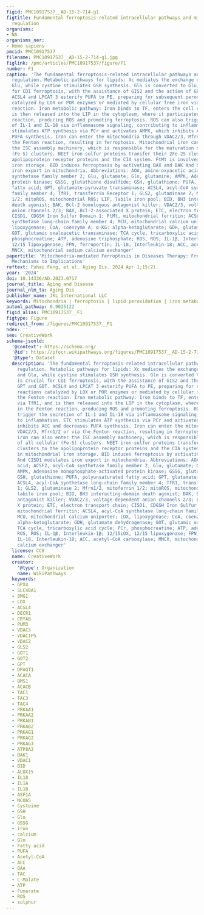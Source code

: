 ```yaml
---
figid: PMC10917537__AD-15-2-714-g1
figtitle: Fundamental ferroptosis-related intracellular pathways and mitochondrial
  regulation
organisms:
- NA
organisms_ner:
- Homo sapiens
pmcid: PMC10917537
filename: PMC10917537__AD-15-2-714-g1.jpg
figlink: /pmc/articles/PMC10917537/figure/F1
number: F1
caption: 'The fundamental ferroptosis-related intracellular pathways and mitochondrial
  regulation. Metabolic pathways for lipids: Xc mediates the exchange of cystine and
  Glu, while cystine stimulates GSH synthesis. Gln is converted to Glu, which is crucial
  for CDI ferroptosis, with the assistance of GIS2 and the action of GPT and GDT.
  ACSL4 and LPCAT 3 esterify PUFA to PE, preparing for subsequent peroxidation reactions
  catalyzed by LOX or POR enzymes or mediated by cellular free iron via the Fenton
  reaction. Iron metabolic pathway: Iron binds to TF, enters the cell via TfR1, and
  is then released into the LIP in the cytoplasm, where it participates in the Fenton
  reaction, producing ROS and promoting ferroptosis. ROS can also trigger the secretion
  of IL-1 and IL-18 via inflammasome signaling, contributing to inflammation. ETC
  stimulates ATP synthesis via PCr and activates AMPK, which inhibits ACC and decreases
  PUFA synthesis. Iron can enter the mitochondria through VDAC2/3, Mfrn1/2 or via
  the Fenton reaction, resulting in ferroptosis. Mitochondrial iron can also enter
  the ISC assembly machinery, which is responsible for the maturation of all cellular
  (Fe-S) clusters. NEET iron-sulfur proteins transfer their 2Fe-2S clusters to the
  apolipoprotein receptor proteins and the CIA system. FtMt is involved in mitochondrial
  iron storage. BID induces ferroptosis by activating BAX and BAK And CISD1 modulates
  iron export in mitochondria. Abbreviations: AOA, amino-oxyacetic acid; ACSF2, acyl-CoA
  synthetase family member 2; Glu, glutamate; Gln, glutamine; AMPK, Adenosine monophosphate-activated
  protein kinase; GSSG, glutathione disulfide; GSH, glutathione; PUFA, polyunsaturated
  fatty acid; GPT, glutamate-pyruvate transaminase; ACSL4, acyl-CoA synthetase long-chain
  family member 4; TfR1, transferrin Receptor 1; GLS2, glutaminase 2; Mfrn1/2, mitoferrin
  1/2; mitoROS, mitochondrial ROS; LIP, labile iron pool; BID, BH3 interacting-domain
  death agonist; BAK, Bcl-2 homologous antagonist killer; VDAC2/3, voltage-dependent
  anion channels 2/3; BAX, Bcl-2-associated X protein; ETC, electron transport chain;
  CISD1, CDGSH Iron Sulfur Domain 1; FtMt, mitochondrial ferritin; ACSL4, acyl-CoA
  synthetase long-chain family member 4; MCU, mitochondrial calcium uniporter; LOX,
  lipoxygenase; CoA, coenzyme A; α-KG: alpha-ketoglutarate; GDH, glutamate dehydrogenase;
  GOT, glutamic oxaloacetic transaminase; TCA cycle, tricarboxylic acid cycle; PCr,
  phosphocreatine; ATP, adenosine triphosphate; ROS, ROS; IL-1β, Interleukin-1β; 12/15LOX,
  12/15 lipoxygenase; FPN, ferroportin; IL-18, Interleukin-18; ACC, acetyl-CoA carboxylase;
  MNCX, mitochondrial sodium calcium exchanger'
papertitle: 'Mitochondria-mediated Ferroptosis in Diseases Therapy: From Molecular
  Mechanisms to Implications'
reftext: Fuhai Feng, et al. Aging Dis. 2024 Apr 1;15(2).
year: '2024'
doi: 10.14336/AD.2023.0717
journal_title: Aging and Disease
journal_nlm_ta: Aging Dis
publisher_name: JKL International LLC
keywords: Mitochondria | ferroptosis | lipid peroxidation | iron metabolism | disease
automl_pathway: 0.9025122
figid_alias: PMC10917537__F1
figtype: Figure
redirect_from: /figures/PMC10917537__F1
ndex: ''
seo: CreativeWork
schema-jsonld:
  '@context': https://schema.org/
  '@id': https://pfocr.wikipathways.org/figures/PMC10917537__AD-15-2-714-g1.html
  '@type': Dataset
  description: 'The fundamental ferroptosis-related intracellular pathways and mitochondrial
    regulation. Metabolic pathways for lipids: Xc mediates the exchange of cystine
    and Glu, while cystine stimulates GSH synthesis. Gln is converted to Glu, which
    is crucial for CDI ferroptosis, with the assistance of GIS2 and the action of
    GPT and GDT. ACSL4 and LPCAT 3 esterify PUFA to PE, preparing for subsequent peroxidation
    reactions catalyzed by LOX or POR enzymes or mediated by cellular free iron via
    the Fenton reaction. Iron metabolic pathway: Iron binds to TF, enters the cell
    via TfR1, and is then released into the LIP in the cytoplasm, where it participates
    in the Fenton reaction, producing ROS and promoting ferroptosis. ROS can also
    trigger the secretion of IL-1 and IL-18 via inflammasome signaling, contributing
    to inflammation. ETC stimulates ATP synthesis via PCr and activates AMPK, which
    inhibits ACC and decreases PUFA synthesis. Iron can enter the mitochondria through
    VDAC2/3, Mfrn1/2 or via the Fenton reaction, resulting in ferroptosis. Mitochondrial
    iron can also enter the ISC assembly machinery, which is responsible for the maturation
    of all cellular (Fe-S) clusters. NEET iron-sulfur proteins transfer their 2Fe-2S
    clusters to the apolipoprotein receptor proteins and the CIA system. FtMt is involved
    in mitochondrial iron storage. BID induces ferroptosis by activating BAX and BAK
    And CISD1 modulates iron export in mitochondria. Abbreviations: AOA, amino-oxyacetic
    acid; ACSF2, acyl-CoA synthetase family member 2; Glu, glutamate; Gln, glutamine;
    AMPK, Adenosine monophosphate-activated protein kinase; GSSG, glutathione disulfide;
    GSH, glutathione; PUFA, polyunsaturated fatty acid; GPT, glutamate-pyruvate transaminase;
    ACSL4, acyl-CoA synthetase long-chain family member 4; TfR1, transferrin Receptor
    1; GLS2, glutaminase 2; Mfrn1/2, mitoferrin 1/2; mitoROS, mitochondrial ROS; LIP,
    labile iron pool; BID, BH3 interacting-domain death agonist; BAK, Bcl-2 homologous
    antagonist killer; VDAC2/3, voltage-dependent anion channels 2/3; BAX, Bcl-2-associated
    X protein; ETC, electron transport chain; CISD1, CDGSH Iron Sulfur Domain 1; FtMt,
    mitochondrial ferritin; ACSL4, acyl-CoA synthetase long-chain family member 4;
    MCU, mitochondrial calcium uniporter; LOX, lipoxygenase; CoA, coenzyme A; α-KG:
    alpha-ketoglutarate; GDH, glutamate dehydrogenase; GOT, glutamic oxaloacetic transaminase;
    TCA cycle, tricarboxylic acid cycle; PCr, phosphocreatine; ATP, adenosine triphosphate;
    ROS, ROS; IL-1β, Interleukin-1β; 12/15LOX, 12/15 lipoxygenase; FPN, ferroportin;
    IL-18, Interleukin-18; ACC, acetyl-CoA carboxylase; MNCX, mitochondrial sodium
    calcium exchanger'
  license: CC0
  name: CreativeWork
  creator:
    '@type': Organization
    name: WikiPathways
  keywords:
  - GPX4
  - SLC40A1
  - SMG1
  - LOX
  - ACSL4
  - DECR1
  - CRYAB
  - PUM3
  - VDAC3
  - VDAC1P5
  - VDAC2
  - GLS2
  - GOT1
  - GOT2
  - GPT
  - DPAGT1
  - ACACA
  - BMS1
  - ACACB
  - TAC1
  - TAC3
  - TAC4
  - PRKAA1
  - PRKAA2
  - PRKAB1
  - PRKAB2
  - PRKAG1
  - PRKAG2
  - PRKAG3
  - ATP8A2
  - BAK1
  - VDAC1
  - BID
  - ALOX15
  - IL18
  - IL1A
  - IL1B
  - ASF1A
  - NCOA5
  - Cysteine
  - GSH
  - Glu
  - GSSG
  - iron
  - calcium
  - Gln
  - Fatty acid
  - PUFA
  - Acetyl-CoA
  - ACC
  - OAA
  - TAC
  - L-Malate
  - ATP
  - Fumarate
  - ROS
  - sulphur
---
```

